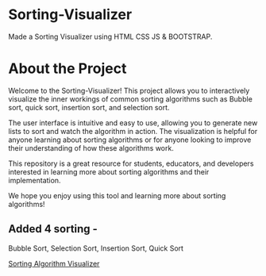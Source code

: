 # Sorting-Visualizer
Made a Sorting Visualizer using HTML CSS JS & BOOTSTRAP. 

# About the Project
Welcome to the Sorting-Visualizer! This project allows you to interactively visualize the inner workings of common sorting algorithms such as Bubble sort, quick sort, insertion sort, and selection sort.

The user interface is intuitive and easy to use, allowing you to generate new lists to sort and watch the algorithm in action. The visualization is helpful for anyone learning about sorting algorithms or for anyone looking to improve their understanding of how these algorithms work.

This repository is a great resource for students, educators, and developers interested in learning more about sorting algorithms and their implementation.

We hope you enjoy using this tool and learning more about sorting algorithms!


## Added 4 sorting -

Bubble Sort, Selection Sort, Insertion Sort, Quick Sort


[Sorting Algorithm Visualizer](https://visualize-sid.netlify.app/)
